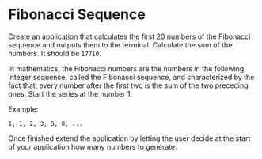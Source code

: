 # Fibonacci Sequence

Create an application that calculates the first 20 numbers of the Fibonacci sequence and outputs them to the terminal. Calculate the sum of the numbers. It should be `17710`.

In mathematics, the Fibonacci numbers are the numbers in the following integer sequence, called the Fibonacci sequence, and characterized by the fact that, every number after the first two is the sum of the two preceding ones. Start the series at the number 1.

Example:

```text
1, 1, 2, 3, 5, 8, ...
```

Once finished extend the application by letting the user decide at the start of your application how many numbers to generate.
